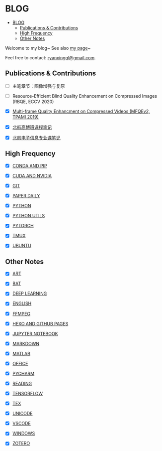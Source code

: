 # BLOG

- [BLOG](#blog)
  - [Publications & Contributions](#publications--contributions)
  - [High Frequency](#high-frequency)
  - [Other Notes](#other-notes)

Welcome to my blog~ See also [my page](https://ryanxingql.github.io/)~

Feel free to contact: ryanxingql@gmail.com.

## Publications & Contributions

- [ ] 主笔章节：图像增强与复原

- [ ] Resource-Efficient Blind Quality Enhancement on Compressed Images (RBQE, ECCV 2020)

- [x] [Multi-frame Quality Enhancment on Compressed Videos (MFQEv2, TPAMI 2019)](https://github.com/RyanXingQL/Blog/blob/master/posts/mfqev2.md)

- [x] [北航高博班课程笔记](https://gist.github.com/RyanXingQL/773f40c5bee87118e2b476933a2fbb12)

- [x] [北航电子信息专业课笔记](https://gist.github.com/RyanXingQL/31be08b97db38c7eb2f636ae2607f54b)

## High Frequency

- [x] [CONDA AND PIP](https://github.com/RyanXingQL/Blog/blob/master/posts/conda_and_pip.md)

- [x] [CUDA AND NVIDIA](https://github.com/RyanXingQL/Blog/blob/master/posts/cuda_and_nvidia.md)

- [x] [GIT](https://github.com/RyanXingQL/Blog/blob/master/posts/git.md)

- [x] [PAPER DAILY](https://github.com/RyanXingQL/Blog/blob/master/posts/paper_daily.md)

- [x] [PYTHON](https://github.com/RyanXingQL/Blog/blob/master/posts/python.md)

- [x] [PYTHON UTILS](https://github.com/RyanXingQL/PythonUtils)

- [x] [PYTORCH](https://github.com/RyanXingQL/Blog/blob/master/posts/pytorch.md)

- [x] [TMUX](https://github.com/RyanXingQL/Blog/blob/master/posts/tmux.md)

- [x] [UBUNTU](https://github.com/RyanXingQL/Blog/blob/master/posts/ubuntu.md)

## Other Notes

- [x] [ART](https://github.com/RyanXingQL/Blog/blob/master/posts/art.md)

- [x] [BAT](https://github.com/RyanXingQL/Blog/blob/master/posts/bat.md)

- [x] [DEEP LEARNING](https://github.com/RyanXingQL/Blog/blob/master/posts/deep_learning.md)

- [x] [ENGLISH](https://github.com/RyanXingQL/Blog/blob/master/posts/english.md)

- [x] [FFMPEG](https://github.com/RyanXingQL/Blog/blob/master/posts/ffmpeg.md)

- [x] [HEXO AND GITHUB PAGES](https://github.com/RyanXingQL/Blog/blob/master/posts/hexo_and_github_pages.md)

- [x] [JUPYTER NOTEBOOK](https://github.com/RyanXingQL/Blog/blob/master/posts/jupyter_notebook.md)

- [x] [MARKDOWN](https://github.com/RyanXingQL/Blog/blob/master/posts/markdown.md)

- [x] [MATLAB](https://github.com/RyanXingQL/Blog/blob/master/posts/matlab.md)

- [x] [OFFICE](https://github.com/RyanXingQL/Blog/blob/master/posts/office.md)

- [x] [PYCHARM](https://github.com/RyanXingQL/Blog/blob/master/posts/pycharm.md)

- [x] [READING](https://github.com/RyanXingQL/Blog/blob/master/posts/reading.md)

- [x] [TENSORFLOW](https://github.com/RyanXingQL/Blog/blob/master/posts/tensorflow.md)

- [x] [TEX](https://github.com/RyanXingQL/Blog/blob/master/posts/tex.md)

- [x] [UNICODE](https://github.com/RyanXingQL/Blog/blob/master/posts/unicode.md)

- [x] [VSCODE](https://github.com/RyanXingQL/Blog/blob/master/posts/vscode.md)

- [x] [WINDOWS](https://github.com/RyanXingQL/Blog/blob/master/posts/windows.md)

- [x] [ZOTERO](https://github.com/RyanXingQL/Blog/blob/master/posts/zotero.md)
